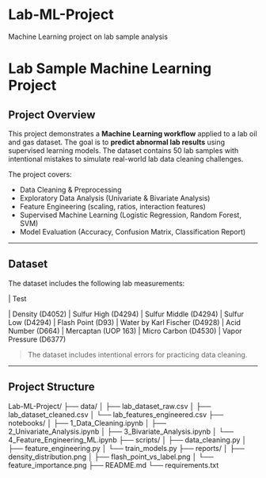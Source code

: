 # Lab-ML-Project
Machine Learning project on lab sample analysis
# Lab Sample Machine Learning Project

## Project Overview
This project demonstrates a **Machine Learning workflow** applied to a lab oil and gas dataset. The goal is to **predict abnormal lab results** using supervised learning models. The dataset contains 50 lab samples with intentional mistakes to simulate real-world lab data cleaning challenges.

The project covers:  
- Data Cleaning & Preprocessing  
- Exploratory Data Analysis (Univariate & Bivariate Analysis)  
- Feature Engineering (scaling, ratios, interaction features)  
- Supervised Machine Learning (Logistic Regression, Random Forest, SVM)  
- Model Evaluation (Accuracy, Confusion Matrix, Classification Report)  

---

## Dataset
The dataset includes the following lab measurements:  

| Test 

| Density (D4052) 
| Sulfur High (D4294) 
| Sulfur Middle (D4294) 
| Sulfur Low (D4294) 
| Flash Point (D93) 
| Water by Karl Fischer (D4928) 
| Acid Number (D664) 
| Mercaptan (UOP 163) 
| Micro Carbon (D4530) 
| Vapor Pressure (D6377) 

> The dataset includes intentional errors for practicing data cleaning.

---

## Project Structure
Lab-ML-Project/
├── data/
│ ├── lab_dataset_raw.csv
│ ├── lab_dataset_cleaned.csv
│ └── lab_features_engineered.csv
├── notebooks/
│ ├── 1_Data_Cleaning.ipynb
│ ├── 2_Univariate_Analysis.ipynb
│ ├── 3_Bivariate_Analysis.ipynb
│ └── 4_Feature_Engineering_ML.ipynb
├── scripts/
│ ├── data_cleaning.py
│ ├── feature_engineering.py
│ └── train_models.py
├── reports/
│ ├── density_distribution.png
│ ├── flash_point_vs_label.png
│ └── feature_importance.png
├── README.md
└── requirements.txt
